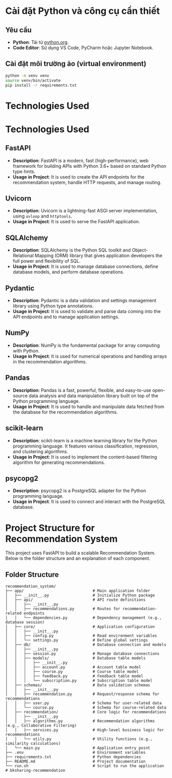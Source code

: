 # Cài đặt Python và công cụ cần thiết

## Yêu cầu
- **Python**: Tải từ [python.org](https://www.python.org/downloads/).
- **Code Editor**: Sử dụng VS Code, PyCharm hoặc Jupyter Notebook.

## Cài đặt môi trường ảo (virtual environment)

```bash
python -m venv venv
source venv/bin/activate
pip install -r requirements.txt
```

# Technologies Used

# Technologies Used

## FastAPI
- **Description**: FastAPI is a modern, fast (high-performance), web framework for building APIs with Python 3.6+ based on standard Python type hints.
- **Usage in Project**: It is used to create the API endpoints for the recommendation system, handle HTTP requests, and manage routing.

## Uvicorn
- **Description**: Uvicorn is a lightning-fast ASGI server implementation, using `uvloop` and `httptools`.
- **Usage in Project**: It is used to serve the FastAPI application.

## SQLAlchemy
- **Description**: SQLAlchemy is the Python SQL toolkit and Object-Relational Mapping (ORM) library that gives application developers the full power and flexibility of SQL.
- **Usage in Project**: It is used to manage database connections, define database models, and perform database operations.

## Pydantic
- **Description**: Pydantic is a data validation and settings management library using Python type annotations.
- **Usage in Project**: It is used to validate and parse data coming into the API endpoints and to manage application settings.

## NumPy
- **Description**: NumPy is the fundamental package for array computing with Python.
- **Usage in Project**: It is used for numerical operations and handling arrays in the recommendation algorithms.

## Pandas
- **Description**: Pandas is a fast, powerful, flexible, and easy-to-use open-source data analysis and data manipulation library built on top of the Python programming language.
- **Usage in Project**: It is used to handle and manipulate data fetched from the database for the recommendation algorithms.

## scikit-learn
- **Description**: scikit-learn is a machine learning library for the Python programming language. It features various classification, regression, and clustering algorithms.
- **Usage in Project**: It is used to implement the content-based filtering algorithm for generating recommendations.

## psycopg2
- **Description**: psycopg2 is a PostgreSQL adapter for the Python programming language.
- **Usage in Project**: It is used to connect and interact with the PostgreSQL database.

# Project Structure for Recommendation System

This project uses FastAPI to build a scalable Recommendation System. Below is the folder structure and an explanation of each component.

## Folder Structure

```plaintext
recommendation_system/
├── app/                              # Main application folder
│   ├── __init__.py                   # Initialize Python package
│   ├── api/                          # API route definitions
│   │   ├── __init__.py
│   │   ├── recommendations.py        # Routes for recommendation-related endpoints
│   │   └── dependencies.py           # Dependency management (e.g., database session)
│   ├── core/                         # Application configuration
│   │   ├── __init__.py
│   │   ├── config.py                 # Read environment variables
│   │   └── settings.py               # Define global settings
│   ├── db/                           # Database connection and models
│   │   ├── __init__.py
│   │   ├── session.py                # Manage database connections
│   │   ├── models/                   # Database table models
│   │   │   ├── __init__.py
│   │   │   ├── account.py            # Account table model
│   │   │   ├── course.py             # Course table model
│   │   │   ├── feedback.py           # Feedback table model
│   │   │   └── subscription.py       # Subscription table model
│   ├── schemas/                      # Data validation schemas
│   │   ├── __init__.py
│   │   ├── recommendation.py         # Request/response schema for recommendations
│   │   ├── user.py                   # Schema for user-related data
│   │   └── course.py                 # Schema for course-related data
│   ├── recommendation/               # Core logic for recommendations
│   │   ├── __init__.py
│   │   ├── algorithms.py             # Recommendation algorithms (e.g., Collaborative Filtering)
│   │   ├── services.py               # High-level business logic for recommendations
│   │   └── utils.py                  # Utility functions (e.g., similarity calculations)
│   └── main.py                       # Application entry point
├── .env                              # Environment variables
├── requirements.txt                  # Python dependencies
├── README.md                         # Project documentation
└── run.sh                            # Script to run the application
# bksharing-recommendation
